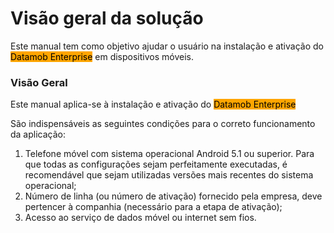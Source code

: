 # Visão geral da solução

Este manual tem como objetivo ajudar o usuário na instalação e ativação do <mark style="background-color:orange;">Datamob Enterprise</mark> em dispositivos móveis.

### Visão Geral <a href="#_heading-h.3dy6vkm" id="_heading-h.3dy6vkm"></a>

Este manual aplica-se à instalação e ativação do <mark style="background-color:orange;">Datamob Enterprise</mark>

São indispensáveis as seguintes condições para o correto funcionamento da aplicação:

1. Telefone móvel com sistema operacional Android 5.1 ou superior. Para que todas as configurações sejam perfeitamente executadas, é recomendável que sejam utilizadas versões mais recentes do sistema operacional;
2. Número de linha (ou número de ativação) fornecido pela empresa, deve pertencer à companhia (necessário para a etapa de ativação);
3. Acesso ao serviço de dados móvel ou internet sem fios.
